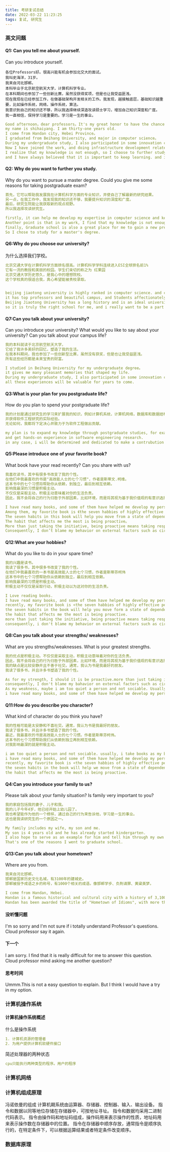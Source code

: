 ```yaml
---
title: 考研复试总结
date: 2022-03-22 11:23:25
tags: 复试, 研究生
---
```


### 英文问题

#### Q1: Can you tell me about yourself.
Can you introduce yourself.
```
各位Professors好。很高兴能有机会参加北交大的面试。
我叫史海洋，31岁。
我来自河北邯郸。
本科毕业于北京航空航天大学，计算机科学专业。
在本科期间也参加了一些创新比赛，虽然没获得奖项，但是也让我受益匪浅。
现在我现在已经参加工作，在做基础架构开发相关的工作。我发现，越接触底层，基础知识越重要，比如操作系统，网络，操作系统，算法。
我意识到自己的知识还不够，所以我选择继续深造攻读硕士学习，增加自己知识深度和广度。
我一直相信，保持学习是重要的。学习是一生的事业。
```
```yaml
Good afternoon，dear professors。It's my great honor to have the chance for this interview of Beijing Jiaotong University.
my name is shihaiyang. I am thirty-one years old.
I come from Handan city, Hebei Province。
I graduated from Beihang University, and major in computer science。
During my undergraduate study, I also participated in some innovation competitions, which benefited me a lot even though I didn't win any awards.
Now I have joined the work, and doing infrastructure development related work. I found that the more I got involved basic development, the more important the basic knowledge was, like computer systems, computer networks, data structures and algorithms.
I realize that my knowledge is not enough, so I choose to further study for a master's degree to increase the depth and breadth of my knowledge.
and I have always believed that it is important to keep learning. and i believe that Learning is a lifelong career.
```


#### Q2: Why do you want to further you study.
Why do you want to pursue a master degree.
Could you give me some reasons for taking postgraduate exam?

```yaml
首先，它可以帮助我发展我在计算机科学方面的专业知识，并使自己了解最新的研究结果。
另一点，在我工作中，我发现我的知识还不够，我要提升知识的深度和广度。
最后，研究生院能让我获取新的观点视野。
所以我选择攻读研究生。

firstly, it can help me develop my expertise in computer science and keep myself updeted with the latest research findings.
Another point is that in my work, I find that my knowledge is not enough, I want to improve the depth and breadth of knowledge.
finally, Graduate school is also a great place for me to gain a new prespective.
So I chose to study for a master's degree.
```


#### Q6:Why do you choose our university?
为什么选择我们学校。
```yaml
北京交通大学在计算机科学方面排名很高。计算机科学学科连续进入ESI全球排名前1%
它有一流的教授和美丽的校园。学生们亲切的称之为 红果园
北京交通大学历史悠久，是我心中的理想院校。
这个学校真的很适合我，真心希望能被贵校录取。


beijing jiaotong university is highly ranked in computer science. and computer Science continues to be ranked in the top 1% of ESI global rankings.
it has top professors and beautiful campus, and Students affectionately call it the "Red Orchard."
Beijing Jiaotong University has a long history and is an ideal university in my heart.
so it is truly the right school for me, and i really want to be a part of it.
```

#### Q7:Can you talk about your university?
Can you introduce your university?
What would you like to say about your university?
Can you talk about your campus life?

```yaml
我的本科就读于北京航空航天大学，
它给了我许多美好的回忆，塑造了我的生活。
在我本科期间，我也参加了一些创新型比赛，虽然没有获奖，但是也让我受益匪浅。
所有这些经历都是未来宝贵的财富。

I studied in Beihang University for my undergraduate degree。
it gives me many pleasant memories that shaped my life.
During my undergraduate study, I also participated in some innovation competitions, which benefited me a lot even though I didn't win any awards.
all these experiences will be valuable for years to come.
```

#### Q3:What is your plan for you postgraduate life?
How do you plan to spend your postgraduate life?
```yaml
我的计划是通过研究生的学习来扩展我的知识，例如计算机系统，计算机网络，数据库和数据结构。
并获得软件工程研究的实际经验。
无论如何，我都将下定决心并致力于为软件工程做出贡献。

my plan is to expand my knowledge through postgraduate studies, for example computer system, computer networking, databases and data structures.
and get hands-on experience in software engineering research.
in any case, i will be determined and dedicated to make a contrubution in software engineering.
```


#### Q5:Please introduce one of your favorite book?
What book have your read recently? Can you share with us?
```yaml
我喜欢读书，其中有很多书改变了我的个性。
在他们中我最喜欢的书是"高效能人士的七个习惯"，作者是斯蒂文.柯维。
这本书中的七个习惯将帮助你从依赖，到独立，最后到相互依赖。
影响我最深的习惯是积极主动。
不仅仅是采取主动，积极主动意味着对你的生活负责。
因此，我不会将自己的行为归咎于外部因素，比如环境，而是将其视为基于我价值观的有意识选择的一部分。

I have read many books, and some of them have helped me develop my personality.
Among them, my favorite book is 《the seven habbies of highly effective people》，Written by Stephen R. Covey。
The seven habits in this book will help you move from a state of dependence, to independence, and finally to interdependence.
The habit that affects me the most is being proactive。
More than just taking the initiative, being proactive means taking responsibility for your life. 
Consequently, I don’t blame my behavior on external factors such as circumstances, but own it as part of a conscious choice based on my values. 

```
#### Q12:What are your hobbies?
What do you like to do in your spare time?
```yaml
我的兴趣是读书。
我读了很多书，其中很多书改变了我的个性。
在他们中我最喜欢的一本书是高效能人士的七个习惯，作者是斯蒂芬柯伟
这本书中的七个习惯帮助你从依赖到独立，最后到相互依赖。
影响我最深的习惯是积极主动。
积极主动不仅仅是采取行动，积极主动以为这对你的生活负责。

I Love reading books.
I have read many books, and some of them have helped me develop my personality.
recently, my favorite book is <the seven habbies of highly effective people>, written by stephen R. Covey.
the seven habits in the book will help you move form a state of dependence, to independence, and finally to interdependence.
the habit that affects me the most is being proactive.
more than just taking the initiative, being proactive means taking responsibility for your life.
consequently, i don't blame my behavior on external factors such as circustances, but own it as part of a conscious choice based on my values.
```

#### Q8:Can you talk about your strengths/ weaknesses?
What are you strengths/weaknesses.
What is your greatest strengths.
```yaml
我的优点是积极主动。不仅仅是采取主动，积极主动意味着对你的生活负责。
因此，我不会将自己的行为归咎于外部因素，比如环境，而是将其视为基于我价值观的有意识选择的一部分。
我的缺点是比较安静并且不善于社交。通常，我认为书是我最好的朋友。
我读了很多书，并且许多书塑造了我的个性。

As for my strength, I should it is be proactive.more than just taking initiactive, being proactive means takeing responsibility for my life.
consequently, I don't blame my bahavior on external factors such as circumnstances, but own it as part of a conscious choice based on my values.
As my weakness, maybe i am too quiet a person and not sociable. Usually, i take books as my best friends. 
i have read many books, and some of them have helped me develop my personality.
```


#### Q11:How do you describe you character?
What kind of character do you think you have?
```yaml
我的性格可能是太安静和不喜社交。通常，我认为书是我最好的朋友。
我读了很多书，并且许多书塑造了我的个性。
最近，我最喜欢的书是高效能人士的七个习惯。作者是斯蒂芬柯伟。
这本书的七个习惯帮助我们从依赖到独立再到相互依赖。
对我影响最深的就是积极主动。

i am too quiet a person and not sociable. usually, i take books as my best friends.
i have read many books, and some of them have helped me develop my personality.
recently, my favorite book is <the seven habbies of highly effective people>, written by stephon R. covey.
the seven habits in the book will help we move from a state of dependence, to independence, finally to interdependence.
the habit that affects me the most is being proactive.
```


#### Q4:Can you introduce your family to us?
Please talk about your family situation?
Is family very important to you?
```yaml
我的家庭包括我的妻子、儿子和我。
我的儿子今年4岁，他已经开始上幼儿园了。
我也希望能作为他的一个榜样，通过自己的行为来告诉他，学习是一生的事业。
这也是我读研究生的一个原因之一。

My family includes my wife, my son and me.
My son is 4 years old and he has already started kindergarten.
I also hope to serve as an example for him and tell him through my own behavior that learning is a lifelong career.
That's one of the reasons I went to graduate school.
```


#### Q13:Can you talk about your hometown?
Where are you from.
````yaml
我来自河北邯郸。
邯郸是国家历史文化名城，有3100年的建城史。
邯郸被授予成语之乡的称号，有1000个相关的成语。像邯郸学步、负荆请罪、黄粱美梦。

I come from Handan, Hebei.
Handan is a famous historical and cultural city with a history of 3,100 years.
Handan has been awarded the title of "Hometown of Idioms", with more than 1000 related idioms. Like handan learn to walk, admit guilt, fool's paradise.
````


#### 没听懂问题
I'm so sorry and I'm not sure if i totally understand Professor's questions.
Cloud professor say it again.

#### 下一个
I am sorry.
I find that it is really difficult for me to answer this question.
Cloud professor mind asking me another question?

#### 思考时间
Ummm.This is not a easy question to explain. But I think I would have a try in my option.



### 计算机操作系统

#### 计算机操作系统概述

什么是操作系统
```yaml
1. 计算机资源的管理者
2. 为用户提供计算机软硬件接口
```

简述处理器的两种状态
```yaml
cpu只能执行两种类型的程序。用户的程序
```



#### 



### 计算机网络



### 计算机组成原理

冯诺依曼的组成
计算机䚆系统由运算器、存储器、控制器、输入、输出设备。
指令和数据以同等地位存储在存储器中，可按地址寻址。
指令和数据均采用二进制代码表示。
指令由操作码和地址码组成，操作码用来表示操作的性质，地址码用来表示操作数在存储器中的位置。
指令在存储器中顺序存放，通常指令是顺序执行的，在特定条件下，可以根据运算结果或者特定条件改变顺序。






### 数据库原理
